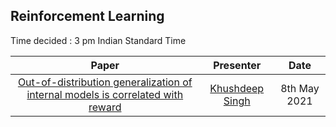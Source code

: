 ## Reinforcement Learning

Time decided : 3 pm Indian Standard Time

| Paper                                                                                                                                                                                                              | Presenter                                                         | Date                                        | 
|:------------------------------------------------------------------------------------------------------------------------------------------------------------------------------------------------------------------:|:-------------------------------------------------------------:|:---------------------------------------------:|
| [Out-of-distribution generalization of internal models is correlated with reward](https://openreview.net/forum?id=hR_TNbCr_nQ)                                                                                                         | [Khushdeep Singh](https://khushdeep-singh.github.io/khushdeep.io/)            | 8th May 2021        |
